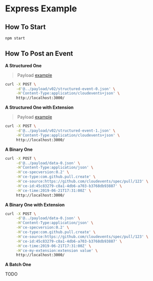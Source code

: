 # Express Example

## How To Start

```bash
npm start
```

## How To Post an Event

__A Structured One__

> Payload [example](../payload/v02/structured-event-0.json)

```bash
curl -X POST \
     -d'@../payload/v02/structured-event-0.json' \
     -H'Content-Type:application/cloudevents+json' \
     http://localhost:3000/
```

__A Structured One with Extension__

> Payload [example](../payload/v02/structured-event-1.json)

```bash
curl -X POST \
     -d'@../payload/v02/structured-event-1.json' \
     -H'Content-Type:application/cloudevents+json' \
     http://localhost:3000/
```

__A Binary One__

```bash
curl -X POST \
     -d'@../payload/data-0.json' \
     -H'Content-Type:application/json' \
     -H'ce-specversion:0.2' \
     -H'ce-type:com.github.pull.create' \
     -H'ce-source:https://github.com/cloudevents/spec/pull/123' \
     -H'ce-id:45c83279-c8a1-4db6-a703-b3768db93887' \
     -H'ce-time:2019-06-21T17:31:00Z' \
     http://localhost:3000/
```

__A Binary One with Extension__

```bash
curl -X POST \
     -d'@../payload/data-0.json' \
     -H'Content-Type:application/json' \
     -H'ce-specversion:0.2' \
     -H'ce-type:com.github.pull.create' \
     -H'ce-source:https://github.com/cloudevents/spec/pull/123' \
     -H'ce-id:45c83279-c8a1-4db6-a703-b3768db93887' \
     -H'ce-time:2019-06-21T17:31:00Z' \
     -H'ce-my-extension:extension value' \
     http://localhost:3000/
```

__A Batch One__

TODO

